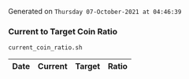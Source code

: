 Generated on `Thursday 07-October-2021 at 04:46:39`

### Current to Target Coin Ratio
`current_coin_ratio.sh`

Date|Current|Target|Ratio
---|---|---|---
